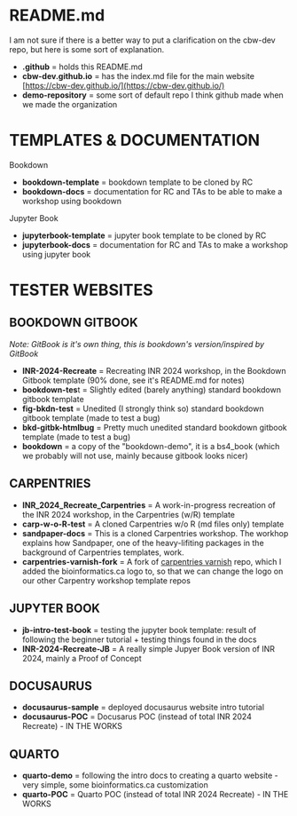 # README.md

I am not sure if there is a better way to put a clarification on the cbw-dev repo, but here is some sort of explanation.

- **.github** = holds this README.md
- **cbw-dev.github.io** = has the index.md file for the main website [https://cbw-dev.github.io/](https://cbw-dev.github.io/)
- **demo-repository** = some sort of default repo I think github made when we made the organization

# TEMPLATES & DOCUMENTATION

Bookdown
- **bookdown-template** = bookdown template to be cloned by RC
- **bookdown-docs** = documentation for RC and TAs to be able to make a workshop using bookdown

Jupyter Book
- **jupyterbook-template** = jupyter book template to be cloned by RC
- **jupyterbook-docs** = documentation for RC and TAs to make a workshop using jupyter book

# TESTER WEBSITES

## BOOKDOWN GITBOOK
*Note: GitBook is it's own thing, this is bookdown's version/inspired by GitBook*

- **INR-2024-Recreate** = Recreating INR 2024 workshop, in the Bookdown Gitbook template (90% done, see it's README.md for notes)
- **bookdown-tes**t = Slightly edited (barely anything) standard bookdown gitbook template
- **fig-bkdn-test** = Unedited (I strongly think so) standard bookdown gitbook template (made to test a bug)
- **bkd-gitbk-htmlbug** = Pretty much unedited standard bookdown gitbook template (made to test a bug)
- **bookdown** = a copy of the "bookdown-demo", it is a bs4_book (which we probably will not use, mainly because gitbook looks nicer)

## CARPENTRIES
- **INR_2024_Recreate_Carpentries** = A work-in-progress recreation of the INR 2024 workshop, in the Carpentries (w/R) template
- **carp-w-o-R-test** = A cloned Carpentries w/o R (md files only) template
- **sandpaper-docs** = This is a cloned Carpentries workshop. The workhop explains how Sandpaper, one of the heavy-lifiting packages in the background of Carpentries templates, work.
- **carpentries-varnish-fork** = A fork of [carpentries varnish](https://github.com/carpentries/varnish) repo, which I added the bioinformatics.ca logo to, so that we can change the logo on our other Carpentry workshop template repos 

## JUPYTER BOOK
- **jb-intro-test-book** = testing the jupyter book template: result of following the beginner tutorial + testing things found in the docs
- **INR-2024-Recreate-JB** = A really simple Jupyer Book version of INR 2024, mainly a Proof of Concept

## DOCUSAURUS
- **docusaurus-sample** = deployed docusaurus website intro tutorial
- **docusaurus-POC** = Docusarus POC (instead of total INR 2024 Recreate) - IN THE WORKS

## QUARTO
- **quarto-demo** = following the intro docs to creating a quarto website - very simple, some bioinformatics.ca customization
- **quarto-POC** = Quarto POC (instead of total INR 2024 Recreate) - IN THE WORKS

